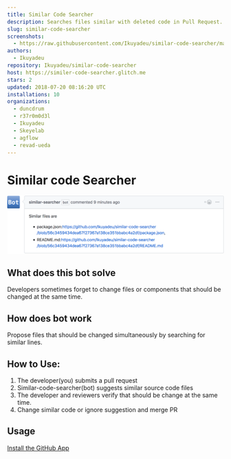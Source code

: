 ```yaml
---
title: Similar Code Searcher
description: Searches files similar with deleted code in Pull Request.
slug: similar-code-searcher
screenshots:
  - https://raw.githubusercontent.com/Ikuyadeu/similar-code-searcher/master/images/ScreenShot.png
authors:
  - Ikuyadeu
repository: Ikuyadeu/similar-code-searcher
host: https://similer-code-searcher.glitch.me
stars: 2
updated: 2018-07-20 08:16:20 UTC
installations: 10
organizations:
  - duncdrum
  - r37r0m0d3l
  - Ikuyadeu
  - Skeyelab
  - agflow
  - revad-ueda
---
```


# Similar code Searcher

![screeenshot](https://github.com/Ikuyadeu/similar-code-searcher/raw/master/images/Screenshot.png)

## What does this bot solve

Developers sometimes forget to change files or components that should be changed at the same time.

## How does bot work

Propose files that should be changed simultaneously by searching for similar lines.

## How to Use:

1. The developer(you) submits a pull request
2. Similar-code-searcher(bot) suggests similar source code files
3. The developer and reviewers verify that should be change at the same time.
4. Change similar code or ignore suggestion and merge PR

## Usage

[Install the GitHub App](https://github.com/apps/similar-code-searcher)

